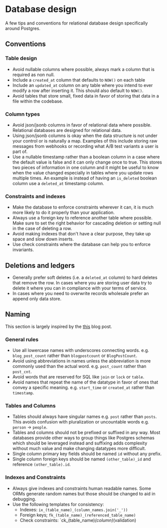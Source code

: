 # Database design

A few tips and conventions for relational database design specifically around Postgres.

## Conventions

### Table design

* Avoid nullable columns where possible, always mark a column that is required as non null.
* Include a `created_at` column that defaults to `NOW()` on each table
* Include an `updated_at` column on any table where you intend to ever modify a row after inserting it.  This should also default to `NOW()`.
* Avoid tables that store small, fixed data in favor of storing that data in a file within the codebase.

### Column types

* Avoid json/jsonb columns in favor of relational data where possible.  Relational databases are designed for relational data.
* Using json/jsonb columns is okay when the data structure is not under your control or is naturally a map.  Examples of this include storing raw messages from webhooks or recording what A/B test variants a user is part of.
* Use a nullable timestamp rather than a boolean column in a case where the default value is false and it can only change once to true.  This stores two pieces of information in one column and it might be useful to know when the value changed especially in tables where you update rows multiple times.  An example is instead of having an `is_deleted` boolean column use a `deleted_at` timestamp column.

### Constraints and indexes

* Make the database to enforce constraints wherever it can, it is much more likely to do it properly than your application.
* Always use a foreign key to reference another table where possible.  Make sure to set the right behavior for cascading deletion or setting null in the case of deleting a row.
* Avoid making indexes that don't have a clear purpose, they take up space and slow down inserts.
* Use check constraints where the database can help you to enforce invariants.

## Deletions and ledgers

* Generally prefer soft deletes (i.e. a `deleted_at` column) to hard
  deletes that remove the row. In cases where you are storing user data
  try to delete it where you can in compliance with your terms of
  service.
* In cases where you need to overwrite records wholesale prefer an append
  only data store.

## Naming

This section is largely inspired by the [this](https://launchbylunch.com/posts/2014/Feb/16/sql-naming-conventions/) blog post.

### General rules

* Use all lowercase names with underscores connecting
  words. e.g. `blog_post_count` rather than `blogpostcount` or
  `BlogPostCount`.
* Avoid using abbreviations in names unless the
  abbreviation is more commonly used than the actual word.  e.g.
  `post_count` rather than `post_cnt`.
* Avoid words that are reserved for SQL like `join` or `lock` or
  `table`.
* Avoid names that repeat the name of the datatype in favor of ones that
  convey a specific meaning.  e.g. `start_time` or `created_at` rather than `timestamp`.

### Tables and Columns

* Tables should always have singular names e.g. `post` rather than
  `posts`.  This avoids confusion with pluralization or uncountable
  words e.g. `person` -> `people`.
* Tables and columns should not be prefixed or suffixed in any way. Most databases provide
  other ways to group things like Postgres schemas which should be
  leveraged instead and suffixing adds complexity without much value and
  make changing datatypes more difficult.
* Single column primary key fields should be named `id` without any
  prefix.
* Single column foreign keys should be named `(other_table)_id` and
  reference `(other_table).id`.


### Indexes and Constraints

* Always give indexes and constraints human readable names.  Some ORMs
  generate random names but those should be changed to aid in debugging.
* Use the following templates for consistency:
  - Indexes: `ix_(table_name)_(column_names.join('_'))`
  - Foreign keys; `fk_(table_name)_(referenced_table_name)`
  - Check constraints: `ck_(table_name)_(column)_(validation)
